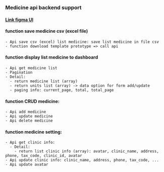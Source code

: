 
###  Medicine api backend support

  #### [Link figma UI](https://www.figma.com/file/dgaZ32IyH9RsIESxNT9igo/Docosan-UI?node-id=10308%3A13470)


  #### function save medicine csv (excel file)
    - Api save csv (excel) list medicine: save list medicine in file csv
    - function download template prototype => call api
  
  #### function display list medicine to dashboard
    - Api get medicine list 
    - Pagination
    - Detail:
      - return medicine list (array)
      - return units list (array) -> data option for form add/update 
      - paging info: current_page, total, total_page

  #### function CRUD medicine:
    - Api add medicine 
    - Api update medicine
    - Api delete medicine

  
  #### function medicine setting:
    - Api get clinic info:
      - Detail:
        - return list clinic info (array): avatar, clinic_name, address, phone, tax_code, clinic_id, avatar
    - Api update clinic info: clinic_name, address, phone, tax_code, ...
    - Api update avatar



